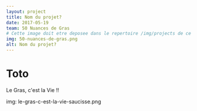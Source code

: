 ```yaml
---
layout: project
title: Nom du projet?
date: 2017-05-19
team: 50 Nuances de Gras
# Cette image doit etre deposee dans le repertoire /img/projects de ce site.
img: 50-nuances-de-gras.png
alt: Nom du projet?
---
```


# Toto
Le Gras, c'est la Vie !!

img: le-gras-c-est-la-vie-saucisse.png
